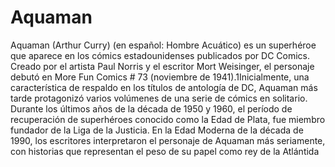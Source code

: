 # Aquaman

Aquaman (Arthur Curry) (en español: Hombre Acuático) es un superhéroe que aparece en los cómics estadounidenses publicados por DC Comics. Creado por el artista Paul Norris y el escritor Mort Weisinger, el personaje debutó en More Fun Comics # 73 (noviembre de 1941).1​ Inicialmente, una característica de respaldo en los títulos de antología de DC, Aquaman más tarde protagonizó varios volúmenes de una serie de cómics en solitario. Durante los últimos años de la década de 1950 y 1960, el período de recuperación de superhéroes conocido como la Edad de Plata, fue miembro fundador de la Liga de la Justicia. En la Edad Moderna de la década de 1990, los escritores interpretaron el personaje de Aquaman más seriamente, con historias que representan el peso de su papel como rey de la Atlántida
